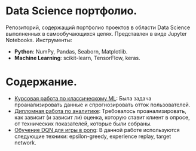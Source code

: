 # Data Science портфолио.
Репозиторий, содержащий портфолио проектов в области Data Science выполненных в самообучающихся целях. Представлен в виде Jupyter Notebooks.
Инструменты:
- **Python**: NumPy, Pandas, Seaborn, Matplotlib.
- **Machine Learning**: scikit-learn, TensorFlow, keras.

# Содержание.

- [Курсовая работа по клаcсическому ML](https://github.com/dewiot/data_science_portfolio/blob/main/Coursework_ML/Coursework_ML.ipynb): Была задача проанализировать данные и спрогнозировать отток пользователей.
- [Дипломная работа по аналитике](https://github.com/dewiot/data_science_portfolio/blob/main/survey_research.ipynb): Требовалось проанализировать, как зависит (и зависит ли) оценка, которую ставит клиент в опросе, от технических показателей, которые были собраны.
- [Обучение DQN для игры в pong](https://github.com/dewiot/data_science_portfolio/blob/main/pong_bot.ipynb): В данной работе используются следующие техники: epsilon-greedy, experience replay, target network.
